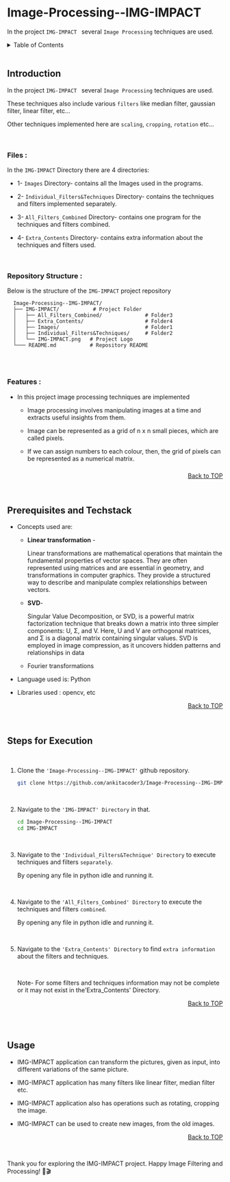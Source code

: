 # Image-Processing--IMG-IMPACT

In the project ```IMG-IMPACT ``` several    ```Image Processing``` techniques are used.



<details>
  <summary color= blue >Table of Contents</summary>
<li> <a href="#a1">Introduction</a></li>
<li> <a href="#a2"> Prerequisites and Techstack</a></li>
<li> <a href="#a3"> Steps for Execution </a></li>
<li>  <a href="#a4">Usage</a></li>
<a href="#end"><u><i>Skip to END...</i></u></a>
</details>
</br>

<a name="a1"></a>
## Introduction
In the project ```IMG-IMPACT ``` several    ```Image Processing``` techniques are used. 

These techniques also include various ```filters``` like median filter, gaussian filter, linear filter, etc... 

Other techniques implemented here are ```scaling```, ```cropping```, ```rotation``` etc... 

</br>


### <b>Files :</b>

  In the ```IMG-IMPACT``` Directory there are 4 directories:
  
  - 1- ```Images``` Directory- contains all the Images used in the programs.
    
  - 2- ```Individual_Filters&Techniques``` Directory- contains the techniques and filters implemented separately.
    
  - 3- ```All_Filters_Combined``` Directory- contains one program for the techniques and filters combined.
    
  - 4- ```Extra_Contents``` Directory- contains extra information about the techniques and filters used.

</br>

### <b>Repository Structure :</b>

  Below is the structure of the ```IMG-IMPACT``` project repository
  
  ```plaintext
    Image-Processing--IMG-IMPACT/
    ├── IMG-IMPACT/           # Project Folder             
    │   ├── All_Filters_Combined/              # Folder3
    │   ├── Extra_Contents/                    # Folder4
    │   ├── Images/                            # Folder1
    │   ├── Individual_Filters&Techniques/     # Folder2
    │   └── IMG-IMPACT.png   # Project Logo     
    └─── README.md           # Repository README
    
  ```

</br>



### <b>Features :</b>

  - In this project image processing techniques are implemented
      
    - Image processing involves manipulating images at a time and extracts useful insights from them.
      
    - Image can be represented as a grid of n x n small pieces, which are called pixels.
      
    - If we can assign numbers to each colour, then, the grid of pixels can be represented as a numerical matrix.
 ###
###

###
###

  <p align="right"><a href="#readme-top">Back to TOP</a></p>
  </br>

<!--
## Objective
* To transform an image to implement techniques, like image rotation, cropping, image smoothening, filters etc
* The techniques mentioned above are implemented using concepts such as linear transformation and SVD
###
###
  -->

  
<a name="a2"></a>
## Prerequisites and Techstack


  * Concepts used are:

    
      * **Linear transformation** -

        Linear transformations are mathematical operations that maintain the fundamental properties of vector spaces.
        They are often represented using matrices and are essential in geometry, and transformations in computer graphics.
        They provide a structured way to describe and manipulate complex relationships between vectors.
        
      * **SVD**-
   
        Singular Value Decomposition, or SVD, is a powerful matrix factorization technique that breaks down a matrix into three simpler components: U, Σ, and V.
        Here, U and V are orthogonal matrices, and Σ is a diagonal matrix containing singular values.
        SVD is employed in image compression, as it uncovers hidden patterns and relationships in data
        
      * Fourier transformations
    
  * Language used is: Python


  * Libraries used : opencv, etc


  <p align="right"><a href="#readme-top">Back to TOP</a></p>
  </br>
  
  

<a name="a3"></a> 
## Steps for Execution

<br>

  1. Clone the ```'Image-Processing--IMG-IMPACT'``` github repository.
     ```sh
     git clone https://github.com/ankitacoder3/Image-Processing--IMG-IMPACT.git
      ```
     <br>
     
 2. Navigate to the ```'IMG-IMPACT' Directory``` in that.
    ```sh
    cd Image-Processing--IMG-IMPACT
    cd IMG-IMPACT
    ```
<br>

  3. Navigate to the ```'Individual_Filters&Technique' Directory``` to execute techniques and filters ```separately```.

     By opening any file in python idle and running it.

     <br>
     
4. Navigate to the ```'All_Filters_Combined' Directory``` to execute the techniques and filters ```combined```.
  
   By opening any file in python idle and running it.

   <br>
   
 5. Navigate to the ```'Extra_Contents' Directory``` to find ```extra information``` about the filters and techniques.

    <br>
    
    Note- For some filters and techniques information may not be complete or it may not exist in the'Extra_Contents' Directory.
  
  
  
  <p align="right"><a href="#readme-top">Back to TOP</a></p>
  </br>
   </br>

<a name="a4"></a>
## Usage



* IMG-IMPACT application can transform the pictures, given as input, into different variations of the same picture.

  
* IMG-IMPACT application has many filters like linear filter, median filter etc.

  
* IMG-IMPACT application also has operations such as rotating, cropping the image.

  
* IMG-IMPACT can be used to create new images, from the old images.

  <p align="right"><a href="#readme-top">Back to TOP</a></p>
  </br>
<a name="end"></a>
Thank you for exploring the IMG-IMPACT project. Happy Image Filtering and Processing! 🍿🎬

